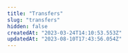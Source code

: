 ```yaml
---
title: "Transfers"
slug: "transfers"
hidden: false
createdAt: "2023-03-24T14:10:53.553Z"
updatedAt: "2023-08-10T17:43:56.054Z"
---
```

